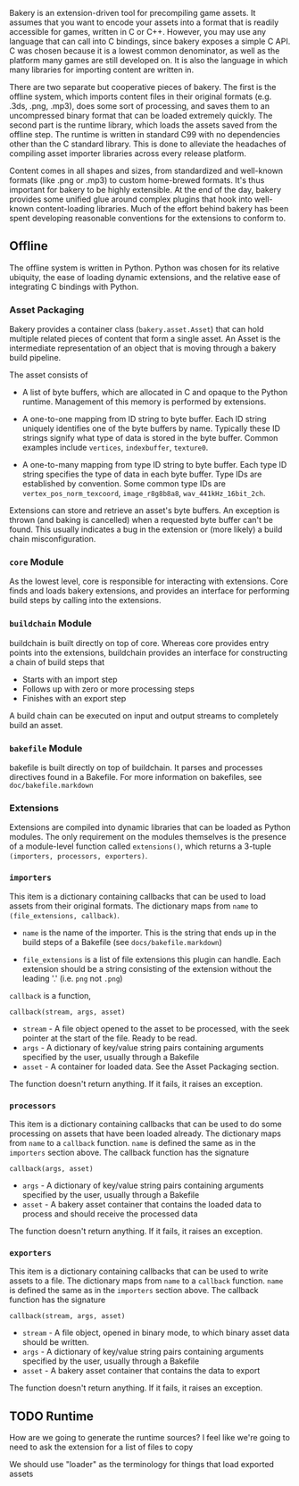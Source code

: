 Bakery is an extension-driven tool for precompiling game assets. It assumes
that you want to encode your assets into a format that is readily accessible
for games, written in C or C++. However, you may use any language that can call
into C bindings, since bakery exposes a simple C API. C was chosen because it
is a lowest common denominator, as well as the platform many games are still
developed on. It is also the language in which many libraries for importing
content are written in.

There are two separate but cooperative pieces of bakery. The first is the
offline system, which imports content files in their original formats (e.g.
.3ds, .png, .mp3), does some sort of processing, and saves them to an
uncompressed binary format that can be loaded extremely quickly. The second
part is the runtime library, which loads the assets saved from the offline
step. The runtime is written in standard C99 with no dependencies other than
the C standard library. This is done to alleviate the headaches of compiling
asset importer libraries across every release platform.

Content comes in all shapes and sizes, from standardized and well-known formats
(like .png or .mp3) to custom home-brewed formats. It's thus important for
bakery to be highly extensible. At the end of the day, bakery provides some
unified glue around complex plugins that hook into well-known content-loading
libraries. Much of the effort behind bakery has been spent developing
reasonable conventions for the extensions to conform to.

## Offline

The offline system is written in Python. Python was chosen for its relative
ubiquity, the ease of loading dynamic extensions, and the relative ease of
integrating C bindings with Python.

### Asset Packaging

Bakery provides a container class (`bakery.asset.Asset`) that can hold multiple
related pieces of content that form a single asset. An Asset is the
intermediate representation of an object that is moving through a bakery build
pipeline.

The asset consists of 

* A list of byte buffers, which are allocated in C and opaque to the Python
  runtime. Management of this memory is performed by extensions.

* A one-to-one mapping from ID string to byte buffer. Each ID string uniquely
  identifies one of the byte buffers by name. Typically these ID strings signify 
  what type of data is stored in the byte buffer. Common examples include 
  `vertices`, `indexbuffer`, `texture0`.

* A one-to-many mapping from type ID string to byte buffer. Each type ID string
  specifies the type of data in each byte buffer. Type IDs are established by
  convention. Some common type IDs are `vertex_pos_norm_texcoord`,
  `image_r8g8b8a8`, `wav_441kHz_16bit_2ch`.

Extensions can store and retrieve an asset's byte buffers. An exception is
thrown (and baking is cancelled) when a requested byte buffer can't be found.
This usually indicates a bug in the extension or (more likely) a build chain
misconfiguration.

### `core` Module

As the lowest level, core is responsible for interacting with extensions. Core
finds and loads bakery extensions, and provides an interface for performing
build steps by calling into the extensions.

### `buildchain` Module

buildchain is built directly on top of core. Whereas core provides entry points
into the extensions, buildchain provides an interface for constructing a chain 
of build steps that

* Starts with an import step
* Follows up with zero or more processing steps
* Finishes with an export step

A build chain can be executed on input and output streams to completely build
an asset.

### `bakefile` Module

bakefile is built directly on top of buildchain. It parses and processes
directives found in a Bakefile. For more information on bakefiles, see
`doc/bakefile.markdown`

### Extensions

Extensions are compiled into dynamic libraries that can be loaded as Python
modules. The only requirement on the modules themselves is the presence of a
module-level function called `extensions()`, which returns a 3-tuple 
`(importers, processors, exporters)`. 

### `importers`

This item is a dictionary containing callbacks that can be used to load assets
from their original formats. The dictionary maps from `name` to
`(file_extensions, callback)`.

* `name` is the name of the importer. This is the string that ends up in the
  build steps of a Bakefile (see `docs/bakefile.markdown`)

* `file_extensions` is a list of file extensions this plugin can handle. Each
  extension should be a string consisting of the extension without the leading
  '.' (i.e. `png` not `.png`)

`callback` is a function, 

    callback(stream, args, asset)

* `stream` - A file object opened to the asset to be processed, with the seek
             pointer at the start of the file. Ready to be read.
* `args` - A dictionary of key/value string pairs containing arguments
           specified by the user, usually through a Bakefile
* `asset` - A container for loaded data. See the Asset Packaging section.

The function doesn't return anything. If it fails, it raises an exception.

### `processors`

This item is a dictionary containing callbacks that can be used to do some
processing on assets that have been loaded already. The dictionary maps from
`name` to a `callback` function. `name` is defined the same as in the 
`importers` section above. The callback function has the signature

    callback(args, asset)

* `args` - A dictionary of key/value string pairs containing arguments
           specified by the user, usually through a Bakefile
* `asset` - A bakery asset container that contains the loaded data to process
            and should receive the processed data

The function doesn't return anything. If it fails, it raises an exception.

### `exporters`

This item is a dictionary containing callbacks that can be used to write assets
to a file. The dictionary maps from `name` to a `callback` function. `name` is
defined the same as in the `importers` section above. The callback function has
the signature

    callback(stream, args, asset)

* `stream` - A file object, opened in binary mode, to which binary asset data
             should be written.
* `args` - A dictionary of key/value string pairs containing arguments
           specified by the user, usually through a Bakefile
* `asset` - A bakery asset container that contains the data to export

The function doesn't return anything. If it fails, it raises an exception.

## TODO Runtime

How are we going to generate the runtime sources? I feel like we're going to
need to ask the extension for a list of files to copy

We should use "loader" as the terminology for things that load exported
assets

